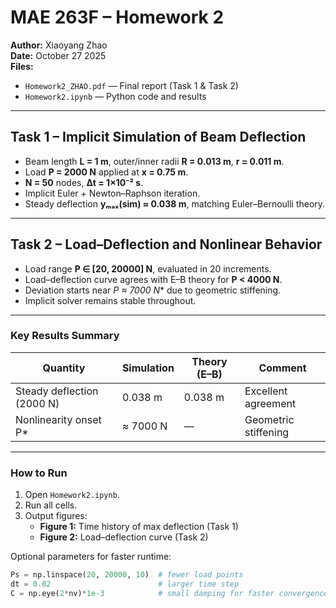 # MAE 263F – Homework 2  
**Author:** Xiaoyang Zhao  
**Date:** October 27 2025  
**Files:**  
- `Homework2_ZHAO.pdf` — Final report (Task 1 & Task 2)  
- `Homework2.ipynb` — Python code and results  

---

## Task 1 – Implicit Simulation of Beam Deflection

- Beam length **L = 1 m**, outer/inner radii **R = 0.013 m**, **r = 0.011 m**.  
- Load **P = 2000 N** applied at **x = 0.75 m**.  
- **N = 50** nodes, **Δt = 1×10⁻² s**.  
- Implicit Euler + Newton–Raphson iteration.  
- Steady deflection **yₘₐₓ(sim) ≈ 0.038 m**, matching Euler–Bernoulli theory.

---

## Task 2 – Load–Deflection and Nonlinear Behavior

- Load range **P ∈ [20, 20000] N**, evaluated in 20 increments.  
- Load–deflection curve agrees with E–B theory for **P < 4000 N**.  
- Deviation starts near **P* ≈ 7000 N** due to geometric stiffening.  
- Implicit solver remains stable throughout.

---

### Key Results Summary

| Quantity | Simulation | Theory (E–B) | Comment |
|-----------|-------------|--------------|----------|
| Steady deflection (2000 N) | 0.038 m | 0.038 m | Excellent agreement |
| Nonlinearity onset P* | ≈ 7000 N | — | Geometric stiffening |

---

### How to Run
1. Open `Homework2.ipynb`.  
2. Run all cells.  
3. Output figures:  
   - **Figure 1:** Time history of max deflection (Task 1)  
   - **Figure 2:** Load–deflection curve (Task 2)

Optional parameters for faster runtime:
```python
Ps = np.linspace(20, 20000, 10)  # fewer load points
dt = 0.02                        # larger time step
C = np.eye(2*nv)*1e-3            # small damping for faster convergence
